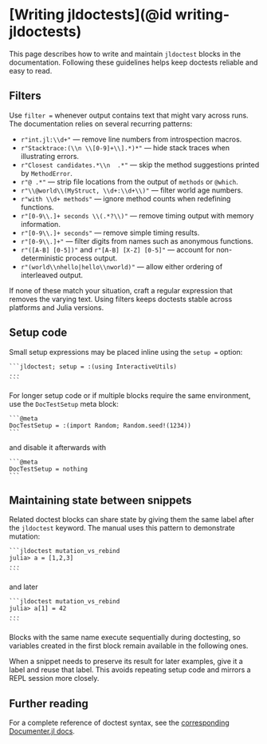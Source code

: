 # [Writing jldoctests](@id writing-jldoctests)

This page describes how to write and maintain `jldoctest` blocks in the documentation. Following these guidelines helps keep doctests reliable and easy to read.

## Filters

Use `filter =` whenever output contains text that might vary across runs.
The documentation relies on several recurring patterns:

- `r"int.jl:\\d+"` — remove line numbers from introspection macros.
- `r"Stacktrace:(\\n \\[0-9]+\\].*)*"` — hide stack traces when illustrating
  errors.
- `r"Closest candidates.*\\n  .*"` — skip the method suggestions printed by
  `MethodError`.
- `r"@ .*"` — strip file locations from the output of `methods` or
  `@which`.
- `r"\\@world\\(MyStruct, \\d+:\\d+\\)"` — filter world age numbers.
- `r"with \\d+ methods"` — ignore method counts when redefining functions.
- `r"[0-9\\.]+ seconds \\(.*?\\)"` — remove timing output with memory
  information.
- `r"[0-9\\.]+ seconds"` — remove simple timing results.
- `r"[0-9\\.]+"` — filter digits from names such as anonymous functions.
- `r"([A-B] [0-5])"` and `r"[A-B] [X-Z] [0-5]"` — account for non-deterministic
  process output.
- `r"(world\\nhello|hello\\nworld)"` — allow either ordering of interleaved
  output.

If none of these match your situation, craft a regular expression that
removes the varying text. Using filters keeps doctests stable across
platforms and Julia versions.

## Setup code

Small setup expressions may be placed inline using the `setup =` option:

````
```jldoctest; setup = :(using InteractiveUtils)
...
```
````

For longer setup code or if multiple blocks require the same environment, use the
`DocTestSetup` meta block:

````
```@meta
DocTestSetup = :(import Random; Random.seed!(1234))
```
````

and disable it afterwards with

````
```@meta
DocTestSetup = nothing
```
````

## Maintaining state between snippets

Related doctest blocks can share state by giving them the same label after the
`jldoctest` keyword. The manual uses this pattern to demonstrate mutation:

````
```jldoctest mutation_vs_rebind
julia> a = [1,2,3]
...
```
````

and later

````
```jldoctest mutation_vs_rebind
julia> a[1] = 42
...
```
````

Blocks with the same name execute sequentially during doctesting, so variables
created in the first block remain available in the following ones.

When a snippet needs to preserve its result for later examples, give it a label
and reuse that label. This avoids repeating setup code and mirrors a REPL
session more closely.

## Further reading
For a complete reference of doctest syntax, see the [corresponding Documenter.jl docs](https://documenter.juliadocs.org/stable/man/doctests/).
